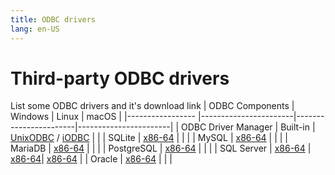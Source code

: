 ```yaml
---
title: ODBC drivers
lang: en-US
---
```


# Third-party ODBC drivers
List some ODBC drivers and it's download link
| ODBC Components     | Windows               | Linux                 | macOS                 |
|-----------------    |-----------------------|-----------------------|-----------------------|
| ODBC Driver Manager | Built-in              | [UnixODBC](http://www.unixodbc.org/) / [iODBC](http://www.iodbc.org/dataspace/doc/iodbc/wiki/iodbcWiki/Downloads) | |
| SQLite              | [x86-64](http://www.ch-werner.de/sqliteodbc/sqliteodbc_w64.exe) | | |
| MySQL               | [x86-64](https://cdn.mysql.com//Downloads/Connector-ODBC/8.0/mysql-connector-odbc-8.0.29-winx64.msi) | | |
| MariaDB             | [x86-64](https://storage.googleapis.com/downloads-cdn.mariadb.com/mariadb_server/10.8/10.8.3/winx64-packages/mariadb-10.8.3-winx64.msi) | | |
| PostgreSQL          | [x86-64](https://ftp.postgresql.org/pub/odbc/versions/msi/psqlodbc_13_02_0000-x64.zip) | | |
| SQL Server          | [x86-64](https://download.microsoft.com/download/1/a/4/1a4a49b8-9fe6-4237-be0d-a6b8f2d559b5/en-US/18.0.1.1/x64/msodbcsql.msi) | [x86-64](https://docs.microsoft.com/en-us/sql/connect/odbc/linux-mac/installing-the-microsoft-odbc-driver-for-sql-server)| [x86-64](https://docs.microsoft.com/en-us/sql/connect/odbc/linux-mac/install-microsoft-odbc-driver-sql-server-macos?view=sql-server-ver16) |
| Oracle              | [x86-64](https://www.oracle.com/database/technologies/dotnet-odacdeploy-downloads.html) | | |